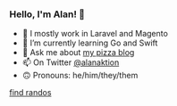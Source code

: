 ### Hello, I'm Alan! 👋

- 🔭 I mostly work in Laravel and Magento
- 🌱 I’m currently learning Go and Swift
- 💬 Ask me about [my pizza blog](https://alan.pizza)
- 📫 On Twitter [@alanaktion](https://twitter.com/alanaktion)
- 🙃 Pronouns: he/him/they/them

[find randos](https://randos.online/u/Alanaktion/next)
